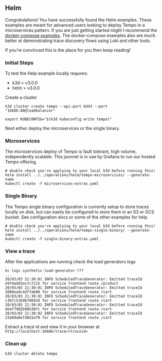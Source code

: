 ## Helm

Congratulations!  You have successfully found the Helm examples.  These examples are meant for
advanced users looking to deploy Tempo in a microservices pattern.  If you are just getting started
might I recommend the [docker-compose examples](../docker-compose).  The docker-compose examples also are much
better at demonstrating trace discovery flows using Loki and other tools.

If you're convinced this is the place for you then keep reading!

### Initial Steps

To test the Help example locally requires:

- k3d > v3.0.0
- helm > v3.0.0

Create a cluster

```console
k3d cluster create tempo --api-port 6443 --port "16686:80@loadbalancer"

export KUBECONFIG="$(k3d kubeconfig write tempo)"
```

Next either deploy the microservices or the single binary.

### Microservices
The microservices deploy of Tempo is fault tolerant, high volume, independently scalable.  This jsonnet is in use by
Grafana to run our hosted Tempo offering.

```console
# double check you're applying to your local k3d before running this!
helm install ../../operations/helm/tempo-microservices/ --generate-name
kubectl create -f microservices-extras.yaml
```

### Single Binary
The Tempo single binary configuration is currently setup to store traces locally on disk, but can easily be configured to
store them in an S3 or GCS bucket.  See configuration docs or some of the other examples for help.

```console
# double check you're applying to your local k3d before running this!
helm install ../../operations/helm/tempo-single-binary/ --generate-name
kubectl create -f single-binary-extras.yaml
```

### View a trace
After the applications are running check the load generators logs
```console
kc logs synthetic-load-generator-???
...
20/03/03 21:30:01 INFO ScheduledTraceGenerator: Emitted traceId e9f4add3ac7c7115 for service frontend route /product
20/03/03 21:30:01 INFO ScheduledTraceGenerator: Emitted traceId 3890ea9c4d7fab00 for service frontend route /cart
20/03/03 21:30:01 INFO ScheduledTraceGenerator: Emitted traceId c36fc5169bf0693d for service frontend route /cart
20/03/03 21:30:01 INFO ScheduledTraceGenerator: Emitted traceId ebaf7d02b96b30fc for service frontend route /cart
20/03/03 21:30:02 INFO ScheduledTraceGenerator: Emitted traceId 23a09a0efd0d1ef0 for service frontend route /cart
```

Extract a trace id and view it in your browser at `http://localhost:16686/trace/<traceid>`

### Clean up
```console
k3d cluster delete tempo
```